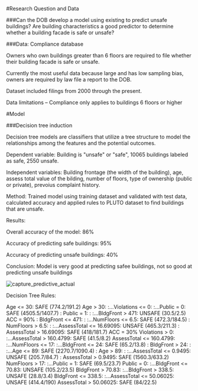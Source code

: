 #Research Question and Data

###Can the DOB develop a model using existing to predict unsafe buildings? Are building characteristics a good predictor to determine whether a building facade is safe or unsafe?

###Data: Compliance database

Owners who own buildings greater than 6 floors are required to file whether their building facade is safe or unsafe.

Currently the most useful data because large and has low sampling bias,  owners are required by law file a report to the DOB.

Dataset included filings from 2000 through the present.

Data limitations – Compliance only applies to buildings 6 floors or higher

#Model

###Decision tree induction

Decision tree models are  classifiers that utilize a tree structure to model the relationships among the features and the potential outcomes.

Dependent variable: Building is "unsafe" or "safe", 10065 buildings labeled as safe, 2550 unsafe.

Independent variables: Building frontage (the width of the building), age, assess total value of the bilding, number of floors, type of ownership (public or private), prevoius complaint history.

Method: Trained model using training dataset and validated with test data, calculated accuracy and applied rules to PLUTO dataset to find buildings that are unsafe.

Results: 

Overall accuracy of the model: 86%

Accuracy of predicting safe buildings: 95%

Accuracy of predicting unsafe buildings: 40%

Conclusion: Model is very good at predicting safee buildings, not so good at predicting unsafe buildings

![capture_predictive_actual](https://cloud.githubusercontent.com/assets/11237613/23081238/e63b5296-f521-11e6-8351-228ce96e1a0a.PNG)


Decision Tree Rules:

Age <= 30: SAFE (774.2/191.2)
Age > 30:
:...Violations <= 0:
    :...Public = 0: SAFE (4505.5/1407.7)
    :   Public = 1:
    :   :...BldgFront > 471: UNSAFE (30.5/2.5) ACC = 90%
    :       BldgFront <= 471:
    :       :...NumFloors <= 6.5: SAFE (472.3/184.5)
    :           NumFloors > 6.5:
    :           :...AssessTotal <= 16.69095: UNSAFE (465.3/211.3)
    :               AssessTotal > 16.69095: SAFE (418/181.7) ACC = 30%
    Violations > 0:
    :...AssessTotal > 160.4799: SAFE (41.5/8.2)
        AssessTotal <= 160.4799:
        :...NumFloors <= 17:
            :...BldgFront <= 24: SAFE (65.2/13.8)
            :   BldgFront > 24:
            :   :...Age <= 89: SAFE (2270.7/1090.4)
            :       Age > 89:
            :       :...AssessTotal <= 0.9495: UNSAFE (205.7/84.7)
            :           AssessTotal > 0.9495: SAFE (1560.3/633.2)
            NumFloors > 17:
            :...Public = 1: SAFE (69.5/23.7)
                Public = 0:
                :...BldgFront <= 70.83: UNSAFE (105.2/23.5)
                    BldgFront > 70.83:
                    :...BldgFront > 338.5: UNSAFE (28.8/3.4)
                        BldgFront <= 338.5:
                        :...AssessTotal <= 50.06025: UNSAFE (414.4/190)
                            AssessTotal > 50.06025: SAFE (84/22.5)


